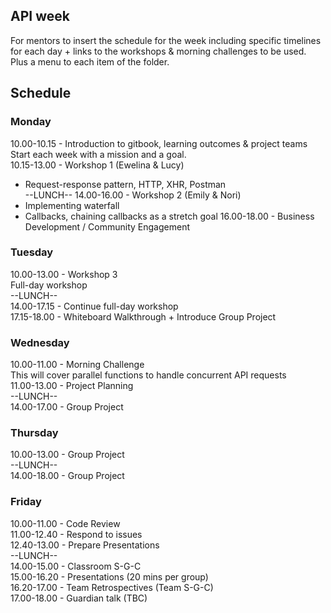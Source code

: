 ## API week

For mentors to insert the schedule for the week including specific timelines for each day + links to the
workshops & morning challenges to be used. Plus a menu to each item of the folder.


## Schedule

### Monday
10.00-10.15 - Introduction to gitbook, learning outcomes & project teams
Start each week with a mission and a goal.  
10.15-13.00 - Workshop 1 (Ewelina & Lucy)
- Request-response pattern, HTTP, XHR, Postman  
--LUNCH--
14.00-16.00 - Workshop 2 (Emily & Nori)
- Implementing waterfall
- Callbacks, chaining callbacks as a stretch goal
16.00-18.00 - Business Development / Community Engagement

### Tuesday
10.00-13.00 - Workshop 3  
Full-day workshop  
--LUNCH--  
14.00-17.15 - Continue full-day workshop  
17.15-18.00 - Whiteboard Walkthrough + Introduce Group Project

### Wednesday  
10.00-11.00 - Morning Challenge  
This will cover parallel functions to handle concurrent API requests  
11.00-13.00 - Project Planning  
--LUNCH--  
14.00-17.00 - Group Project

### Thursday  
10.00-13.00 - Group Project  
--LUNCH--  
14.00-18.00 - Group Project  

### Friday  
10.00-11.00 - Code Review  
11.00-12.40 - Respond to issues  
12.40-13.00 - Prepare Presentations  
--LUNCH--  
14.00-15.00 - Classroom S-G-C  
15.00-16.20 - Presentations (20 mins per group)  
16.20-17.00 - Team Retrospectives (Team S-G-C)  
17.00-18.00 - Guardian talk (TBC)
